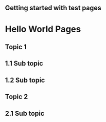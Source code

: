 ## Getting started with test pages

# Hello World Pages

## Topic 1

## 1.1  Sub topic 

## 1.2  Sub topic 

## Topic 2

## 2.1  Sub topic 
